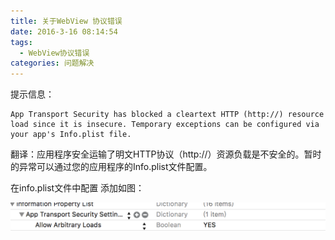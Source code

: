 ```yaml
---
title: 关于WebView 协议错误
date: 2016-3-16 08:14:54
tags:
  - WebView协议错误
categories: 问题解决
---
```

提示信息：
	
	App Transport Security has blocked a cleartext HTTP (http://) resource load since it is insecure. Temporary exceptions can be configured via your app's Info.plist file.

翻译：应用程序安全运输了明文HTTP协议（http://）资源负载是不安全的。暂时的异常可以通过您的应用程序的Info.plist文件配置。

在info.plist文件中配置  添加如图：

![Plist修改](/img/plist修改.png)

